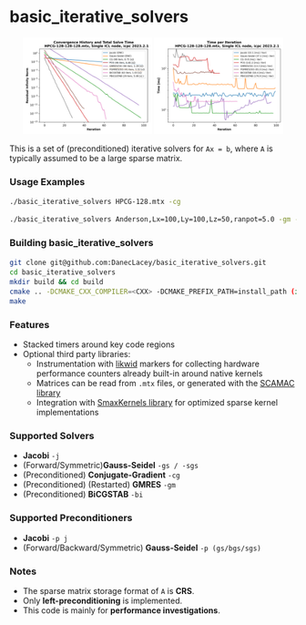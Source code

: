 # basic_iterative_solvers #

<p align="center">
  <img src="figs/HPCG_compare_convergence.png" width="45%">
  <img src="figs/HPCG_compare_time_per_iter.png" width="45%">
</p>


This is a set of (preconditioned) iterative solvers for `Ax = b`, where `A` is typically assumed to be a large sparse matrix.

### Usage Examples ###
```bash
./basic_iterative_solvers HPCG-128.mtx -cg
```
```bash
./basic_iterative_solvers Anderson,Lx=100,Ly=100,Lz=50,ranpot=5.0 -gm -p gs
```

### Building basic_iterative_solvers ###
``` bash
git clone git@github.com:DanecLacey/basic_iterative_solvers.git
cd basic_iterative_solvers
mkdir build && cd build
cmake .. -DCMAKE_CXX_COMPILER=<CXX> -DCMAKE_PREFIX_PATH=install_path (if using TPLs)
make
```

### Features ###
* Stacked timers around key code regions
* Optional third party libraries:
  * Instrumentation with [likwid](https://github.com/RRZE-HPC/likwid) markers for collecting hardware performance counters already built-in around native kernels
  * Matrices can be read from `.mtx` files, or generated with the [SCAMAC library](https://alvbit.bitbucket.io/scamac_docs/index.html) 
  * Integration with [SmaxKernels library](https://github.com/DanecLacey/SmaxKernels) for optimized sparse kernel implementations

### Supported Solvers ###
* **Jacobi** `-j`
* (Forward/Symmetric)**Gauss-Seidel** `-gs / -sgs`
* (Preconditioned) **Conjugate-Gradient** `-cg`
* (Preconditioned) (Restarted) **GMRES** `-gm`
* (Preconditioned) **BiCGSTAB** `-bi`

### Supported Preconditioners ###
* **Jacobi** `-p j`
* (Forward/Backward/Symmetric) **Gauss-Seidel** `-p (gs/bgs/sgs)`

### Notes ###
* The sparse matrix storage format of `A` is **CRS**.
* Only **left-preconditioning** is implemented.
* This code is mainly for **performance investigations**.
